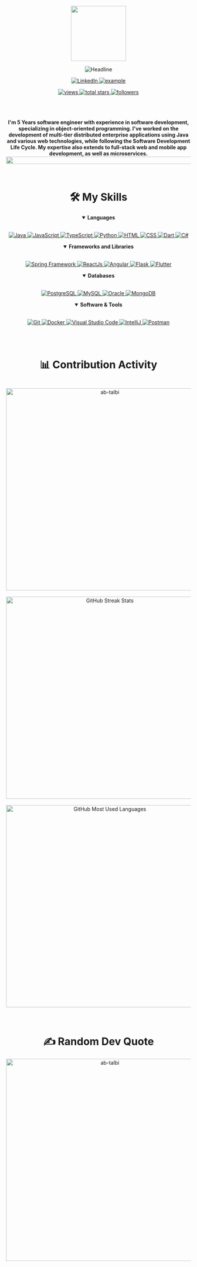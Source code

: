 <div>
    <div align=center>
<p align=center>
            <img src="https://media.giphy.com/media/WUlplcMpOCEmTGBtBW/giphy.gif" width="150">
        </p>
        <img src="https://readme-typing-svg.herokuapp.com?color=%236FDA44&size=30&center=true&vCenter=true&width=672&height=55&lines=Hi+there+I+am+Anas+JEGOUAL;Software+Engineer;" alt="Headline" />
    </div>
    <div align=center>
        <p align=center>
            <a href="https://linkedin.com/in/anasjegoual">
                <img alt="LinkedIn" title="Anas Jegoual" src="https://img.shields.io/badge/LinkedIn-0077B5?style=for-the-badge&logo=linkedin&logoColor=white">
            </a>
            <a href="mailto:anasjegoual.2000@gmail.com?subject=Github%20Contact&body=Hi%20SalahEddine,">
                <img src="https://img.shields.io/badge/Gmail-D14836?style=for-the-badge&logo=gmail&logoColor=white" alt="example"/>
            </a>
        </p>
        <a href="https://github.com/AnasJeg?tab=views">
            <img alt="views" title="View of my profile" src="https://komarev.com/ghpvc/?username=ab-talbi&label=Views&color=brightgreen&style=for-the-badge" />
        </a>
        <a href="https://github.com/AnasJeg?tab=repositories&sort=stargazers">
            <img alt="total stars" title="Total stars on GitHub" src="https://custom-icon-badges.herokuapp.com/badge/dynamic/json?logo=star&color=212F3C&labelColor=566573&label=Stars&style=for-the-badge&query=%24.stars&url=https://api.github-star-counter.workers.dev/user/ab-talbi"/>
        </a>
        <a href="https://github.com/AnasJeg?tab=followers">
            <img alt="followers" title="Follow me on Github" src="https://custom-icon-badges.herokuapp.com/github/followers/ab-talbi?color=23960c&labelColor=188207&style=for-the-badge&logo=person-add&label=Followers&logoColor=white"/>
        </a>
    </div>
    <br>
    <br>
    <br>
    <div align=center>
        <p>
            <strong>
               I'm 5 Years software engineer with experience in software development, specializing in object-oriented programming. I've worked on the development of multi-tier distributed enterprise applications using Java and various web technologies, while following the Software Development Life Cycle. My expertise also extends to full-stack web and mobile app development, as well as microservices.
                <img src="https://i.imgur.com/dBaSKWF.gif" height="20" width="1000">
            </strong>
        </p>
    </div>
    </br>
    <div align=center>
    <h1>🛠️ My Skills</h1>
    <details align="" open>
        <summary><b>Languages</b></summary>
        <br/>
        <p align="">
            <a href="https://www.java.com/en/">
                <img alt="Java" src="https://custom-icon-badges.demolab.com/badge/-JAVA-ED8B00?style=for-the-badge&logo=java&logoColor=white"/>
            </a>
            <a href="https://www.javascript.com/">
                <img alt="JavaScript" src="https://img.shields.io/badge/JavaScript-323330?style=for-the-badge&logo=javascript&logoColor=F7DF1E"/>
            </a>
            <a href="https://www.typescriptlang.org/">
                <img alt="TypeScript" src="https://img.shields.io/badge/TypeScript-0175C2?style=for-the-badge&logo=typescript&logoColor=white"/>
            </a>
            <a href="https://python.org/">
                <img alt="Python" src="https://img.shields.io/badge/Python-FFD43B?style=for-the-badge&logo=python&logoColor=darkgreen"/>
            </a>
            <a href="https://www.w3schools.com/html/">
                <img alt="HTML" src="https://img.shields.io/badge/HTML-e34c26?style=for-the-badge&logo=html5&logoColor=white"/>
            </a>
            <a href="https://www.w3schools.com/css/">
                <img alt="CSS" src="https://img.shields.io/badge/CSS-264de4?style=for-the-badge&logo=css3&logoColor=white"/>
            </a>
            <a href="https://dart.dev/">
                <img alt="Dart" src="https://img.shields.io/badge/Dart-0175C2?style=for-the-badge&logo=dart&logoColor=white"/>
            </a>
            <a href="https://docs.microsoft.com/en-us/dotnet/csharp/">
                <img alt="C#" src="https://img.shields.io/badge/C%23-239120?style=for-the-badge&logo=c-sharp&logoColor=white"/>
            </a>
        </p>
    </details>
    <details align="" open>
        <summary><b>Frameworks and Libraries</b></summary>
        <br/>
        <p align="">
            <a href="https://spring.io/">
                <img alt="Spring Framework" src="https://img.shields.io/badge/Spring-6DB33F?style=for-the-badge&logo=spring&logoColor=white">
            </a>
            <a href="https://reactjs.org/">
                <img alt="ReactJs" src="https://img.shields.io/badge/React-20232A?style=for-the-badge&logo=react&logoColor=61DAFB">
            </a>
            <a href="https://angular.io/">
                <img alt="Angular" src="https://img.shields.io/badge/Angular-DD0031?style=for-the-badge&logo=angular&logoColor=white">
            </a>
            <a href="https://flask.palletsprojects.com/">
                <img alt="Flask" src="https://img.shields.io/badge/Flask-000000?style=for-the-badge&logo=flask&logoColor=white">
            </a>
            <a href="https://flutter.dev/">
                <img alt="Flutter" src="https://img.shields.io/badge/Flutter-02569B?style=for-the-badge&logo=flutter&logoColor=white">
            </a>
        </p>
    </details>
    <details align="" open>
        <summary><b>Databases</b></summary>
        <br/>
        <p align="">
            <a href="https://www.postgresql.org">
                <img alt="PostgreSQL" src="https://img.shields.io/badge/PostgreSQL-0175C2?style=for-the-badge&logo=postgresql&logoColor=white">
            </a>
            <a href="https://www.mysql.com/">
                <img alt="MySQL" src="https://img.shields.io/badge/MySQL-00000F?style=for-the-badge&logo=mysql&logoColor=white">
            </a>
            <a href="https://www.oracle.com/">
                <img alt="Oracle" src="https://img.shields.io/badge/Oracle-f80000?style=for-the-badge&logo=oracle&logoColor=white">
            </a>
            <a href="https://www.mongodb.com/">
                <img alt="MongoDB" src="https://img.shields.io/badge/MongoDB-47A248?style=for-the-badge&logo=mongodb&logoColor=white">
            </a>
        </p>
    </details>
    <details align="" open>
        <summary><b>Software & Tools</b></summary>
        <br/>
        <p align="">
            <a href="https://git-scm.com/">
                <img alt="Git" src="https://img.shields.io/badge/Git-F05032?style=for-the-badge&logo=git&logoColor=white">
            </a>
            <a href="https://www.docker.com/">
                <img alt="Docker" src="https://img.shields.io/badge/Docker-2CA5E0?style=for-the-badge&logo=docker&logoColor=white">
            </a>
            <a href="https://code.visualstudio.com/">
                <img alt="Visual Studio Code" src="https://img.shields.io/badge/Visual_Studio_Code-0078D4?style=for-the-badge&logo=visual%20studio%20code&logoColor=white">
            </a>
            <a href="https://www.jetbrains.com/idea/">
                <img alt="IntelliJ" src="https://img.shields.io/badge/IntelliJ%20IDEA-34495E.svg?style=for-the-badge&logo=IntelliJ-IDEA&logoColor=white">
            </a>
            <a href="https://www.postman.com/">
                <img alt="Postman" src="https://img.shields.io/badge/Postman-FF6C37?style=for-the-badge&logo=Postman&logoColor=white">
            </a>
        </p>
    </details>
    <br>
    <br>
</div>
    <div align=center>
        <h1>📊 Contribution Activity</h1>
        <br>
        <div>
            <img src="https://github-readme-stats-smoky-sigma.vercel.app/api?username=AnasJeg&layout=compact&title_color=6FDA44&text_color=FFFFFF&theme=algolia" alt="ab-talbi" width="550" />
        </div>
        <br>
        <div>
            <img src="https://github-readme-streak-stats.herokuapp.com/?user=AnasJeg&theme=algolia&date_format=j%20M%5B%20Y%5D&currStreakLabel=6FDA44&fire=6FDA44&ring=6FDA44" alt="GitHub Streak Stats" width="550" />
        <div>
        <br>
        <div>
            <img src="https://github-readme-stats.vercel.app/api/top-langs/?username=AnasJeg&langs_count=8&count_private=true&layout=compact&title_color=6FDA44&text_color=FFFFFF&theme=algolia" alt="GitHub Most Used Languages" width="550" />
        <div>
    </div>
    <br>
    <br>
            <div align=center>                
<h1> ✍️ Random Dev Quote </h1>
               <img src="https://quotes-github-readme.vercel.app/api?type=horizontal&theme=radical" alt="ab-talbi" width="550" />  
</div>
            </div>
